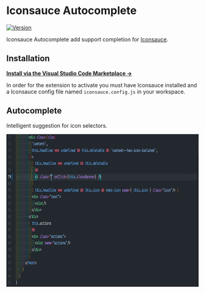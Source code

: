# Iconsauce Autocomplete

[![Version](https://vsmarketplacebadge.apphb.com/version-short/iconsauce.iconsauce-autocomplete.svg)](https://marketplace.visualstudio.com/items?itemName=iconsauce.iconsauce-autocomplete)

Iconsauce Autocomplete add support completion for [Iconsauce](https://iconsauce.github.io/docs/).

## Installation

**[Install via the Visual Studio Code Marketplace →](https://marketplace.visualstudio.com/items?itemName=iconsauce.vscode-iconsauce-autocomplete)**

In order for the extension to activate you must have Iconsauce installed and a Iconsauce config file named `iconsauce.config.js` in your workspace.

## Autocomplete

Intelligent suggestion for icon selectors.

<img src="./res/vscode-iconsauce-loop-example-1300.gif" height="400px">

